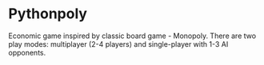 # Pythonpoly
Economic game inspired by classic board game - Monopoly. There are two play modes: multiplayer (2-4 players) and single-player with 1-3 AI opponents.
